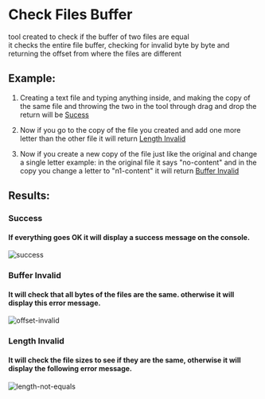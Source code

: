 # Check Files Buffer
tool created to check if the buffer of two files are equal<br>
it checks the entire file buffer, checking for invalid byte by byte and returning the offset from where the files are different

## Example:

1. Creating a text file and typing anything inside, and making the copy of the same file and throwing the two in the tool through drag and drop the return will be [Sucess](https://github.com/erikvinicius/check-files-buffer/blob/master/README.md#success)

2. Now if you go to the copy of the file you created and add one more letter than the other file it will return [Length Invalid](https://github.com/erikvinicius/check-files-buffer/blob/master/README.md#length-invalid)

3. Now if you create a new copy of the file just like the original and change a single letter
example: in the original file it says "no-content" and in the copy you change a letter to "n1-content"
it will return [Buffer Invalid](https://github.com/erikvinicius/check-files-buffer/blob/master/README.md#buffer-invalid)

## Results:

### Success
  #### If everything goes OK it will display a success message on the console.</p>
  ![success](https://user-images.githubusercontent.com/55746545/102697552-5142a280-4215-11eb-9154-c97e57b8bc03.png)


### Buffer Invalid
  #### It will check that all bytes of the files are the same. otherwise it will display this error message.
  ![offset-invalid](https://user-images.githubusercontent.com/55746545/102697584-92d34d80-4215-11eb-9138-71aa987dda20.png)

### Length Invalid
  #### It will check the file sizes to see if they are the same, otherwise it will display the following error message.
  ![length-not-equals](https://user-images.githubusercontent.com/55746545/102697570-79ca9c80-4215-11eb-8da7-7768c8fa5cbc.png)

